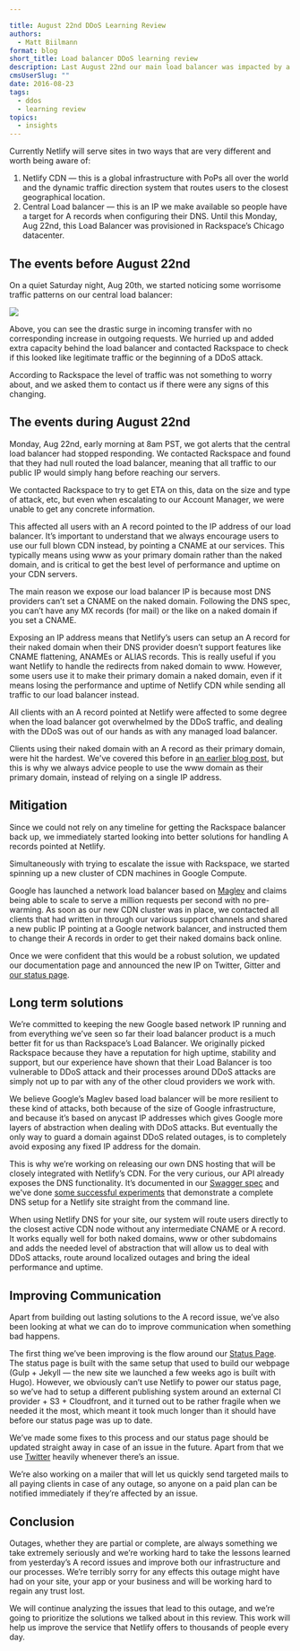 ```yaml
---

title: August 22nd DDoS Learning Review
authors:
  - Matt Biilmann
format: blog
short_title: Load balancer DDoS learning review
description: Last August 22nd our main load balancer was impacted by a DDoS attack. This is what happened and what we learned from it.
cmsUserSlug: ""
date: 2016-08-23
tags:
  - ddos
  - learning review
topics:
  - insights
---
```


Currently Netlify will serve sites in two ways that are very different and worth being aware of:


1. Netlify CDN — this is a global infrastructure with PoPs all over the world and the dynamic traffic direction system that routes users to the closest geographical location.
2. Central Load balancer — this is an IP we make available so people have a target for A records when configuring their DNS. Until this Monday, Aug 22nd, this Load Balancer was provisioned in Rackspace’s Chicago datacenter.


## The events before August 22nd

On a quiet Saturday night, Aug 20th, we started noticing some worrisome traffic patterns on our central load balancer:

![](https://d2mxuefqeaa7sj.cloudfront.net/s_98B086435B52302BE5B5F661A18FE544450FD9A9C1F00866F66F3E11E98B2503_1471903352201_Screen+Shot+2016-08-20+at+11.41.57+PM.png)

Above, you can see the drastic surge in incoming transfer with no corresponding increase in outgoing requests. We hurried up and added extra capacity behind the load balancer and contacted Rackspace to check if this looked like legitimate traffic or the beginning of a DDoS attack.

According to Rackspace the level of traffic was not something to worry about, and we asked them to contact us if there were any signs of this changing.


## The events during August 22nd

Monday, Aug 22nd, early morning at 8am PST, we got alerts that the central load balancer had stopped responding. We contacted Rackspace and found that they had null routed the load balancer, meaning that all traffic to our public IP would simply hang before reaching our servers.

We contacted Rackspace to try to get ETA on this, data on the size and type of attack, etc, but even when escalating to our Account Manager, we were unable to get any concrete information.

This affected all users with an A record pointed to the IP address of our load balancer. It’s important to understand that we always encourage users to use our full blown CDN instead, by pointing a CNAME at our services. This typically means using www as your primary domain rather than the naked domain, and is critical to get the best level of performance and uptime on your CDN servers.


The main reason we expose our load balancer IP is because most DNS providers can’t set a CNAME on the naked domain. Following the DNS spec, you can’t have any MX records (for mail) or the like on a naked domain if you set a CNAME.

Exposing an IP address means that Netlify’s users can setup an A record for their naked domain when their DNS provider doesn’t support features like CNAME flattening, ANAMEs or ALIAS records. This is really useful if you want Netlify to handle the redirects from naked domain to www. However, some users use it to make their primary domain a naked domain, even if it means losing the performance and uptime of Netlify CDN while sending all traffic to our load balancer instead.

All clients with an A record pointed at Netlify were affected to some degree when the load balancer got overwhelmed by the DDoS traffic, and dealing with the DDoS was out of our hands as with any managed load balancer.

Clients using their naked domain with an A record as their primary domain, were hit the hardest. We've covered this before in [an earlier blog post](https://www.netlify.com/blog/2016/01/12/this-weekends-ddos-attack-and-whats-in-a-cname/), but this is why we always advice people to use the www domain as their primary domain, instead of relying on a single IP address.


## Mitigation

Since we could not rely on any timeline for getting the Rackspace balancer back up, we immediately started looking into better solutions for handling A records pointed at Netlify.

Simultaneously with trying to escalate the issue with Rackspace, we started spinning up a new cluster of CDN machines in Google Compute.

Google has launched a network load balancer based on [Maglev](http://research.google.com/pubs/pub44824.html) and claims being able to scale to serve a million requests per second with no pre-warming. As soon as our new CDN cluster was in place, we contacted all clients that had written in through our various support channels and shared a new public IP pointing at a Google network balancer, and instructed them to change their A records in order to get their naked domains back online.

Once we were confident that this would be a robust solution, we updated our documentation page and announced the new IP on Twitter, Gitter and [our status page](http://netlifystatus.com).


## Long term solutions

We’re committed to keeping the new Google based network IP running and from everything we’ve seen so far their load balancer product is a much better fit for us than Rackspace’s Load Balancer. We originally picked Rackspace because they have a reputation for high uptime, stability and support, but our experience have shown that their Load Balancer is too vulnerable to DDoS attack and their processes around DDoS attacks are simply not up to par with any of the other cloud providers we work with.

We believe Google’s Maglev based load balancer will be more resilient to these kind of attacks, both because of the size of Google infrastructure, and because it’s based on anycast IP addresses which gives Google more layers of abstraction when dealing with DDoS attacks. But eventually the only way to guard a domain against DDoS related outages, is to completely avoid exposing any fixed IP address for the domain.

This is why we’re working on releasing our own DNS hosting that will be closely integrated with Netlify’s CDN. For the very curious, our API already exposes the DNS functionality. It’s documented in our [Swagger spec](https://github.com/netlify/open-api/blob/master/swagger.yml#L764) and we've done [some successful experiments](https://www.youtube.com/watch?v=IfFenanuRnc&feature=youtu.be) that demonstrate a complete DNS setup for a Netlify site straight from the command line.

When using Netlify DNS for your site, our system will route users directly to the closest active CDN node without any intermediate CNAME or A record. It works equally well for both naked domains, www or other subdomains and adds the needed level of abstraction that will allow us to deal with DDoS attacks, route around localized outages and bring the ideal performance and uptime.


## Improving Communication

Apart from building out lasting solutions to the A record issue, we’ve also been looking at what we can do to improve communication when something bad happens.

The first thing we’ve been improving is the flow around our [Status Page](http://netlifystatus.com). The status page is built with the same setup that used to build our webpage (Gulp + Jekyll — the new site we launched a few weeks ago is built with Hugo). However, we obviously can’t use Netlify to power our status page, so we’ve had to setup a different publishing system around an external CI provider + S3 + Cloudfront, and it turned out to be rather fragile when we needed it the most, which meant it took much longer than it should have before our status page was up to date.

We’ve made some fixes to this process and our status page should be updated straight away in case of an issue in the future. Apart from that we use [Twitter](https://twitter.com/netlify) heavily whenever there’s an issue.

We’re also working on a mailer that will let us quickly send targeted mails to all paying clients in case of any outage, so anyone on a paid plan can be notified immediately if they’re affected by an issue.


## Conclusion

Outages, whether they are partial or complete, are always something we take extremely seriously and we’re working hard to take the lessons learned from yesterday’s A record issues and improve both our infrastructure and our processes. We’re terribly sorry for any effects this outage might have had on your site, your app or your business and will be working hard to regain any trust lost.

We will continue analyzing the issues that lead to this outage, and we’re going to prioritize the solutions we talked about in this review. This work will help us improve the service that Netlify offers to thousands of people every day.
